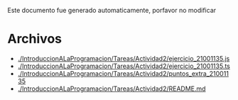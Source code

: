 Este documento fue generado automaticamente, porfavor no modificar

# Archivos

* [./IntroduccionALaProgramacion/Tareas/Actividad2/ejercicio_21001135.js](./IntroduccionALaProgramacion/Tareas/Actividad2/ejercicio_21001135.js)
* [./IntroduccionALaProgramacion/Tareas/Actividad2/ejercicio_21001135.ts](./IntroduccionALaProgramacion/Tareas/Actividad2/ejercicio_21001135.ts)
* [./IntroduccionALaProgramacion/Tareas/Actividad2/puntos_extra_21001135](./IntroduccionALaProgramacion/Tareas/Actividad2/puntos_extra_21001135)
* [./IntroduccionALaProgramacion/Tareas/Actividad2/README.md](./IntroduccionALaProgramacion/Tareas/Actividad2/README.md)
